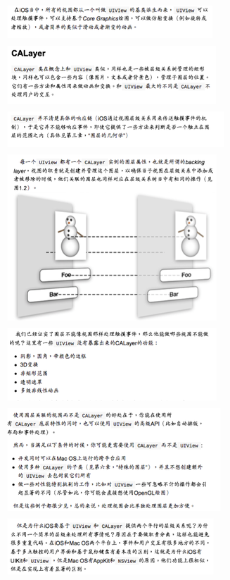 ![](/iOSCoreAnimation/import1.png)

![](/iOSCoreAnimation/import2.png)

![](/iOSCoreAnimation/import3.png)

![](/iOSCoreAnimation/import4.png)

![](/iOSCoreAnimation/import5.png)

![](/iOSCoreAnimation/import6.png)

![](/iOSCoreAnimation/iosCoreAnimation1.png)

